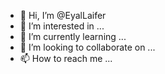 - 👋 Hi, I’m @EyalLaifer
- 👀 I’m interested in ...
- 🌱 I’m currently learning ...
- 💞️ I’m looking to collaborate on ...
- 📫 How to reach me ...

<!---
EyalLaifer/EyalLaifer is a ✨ special ✨ repository because its `README.md` (this file) appears on your GitHub profile.
You can click the Preview link to take a look at your changes.
--->
